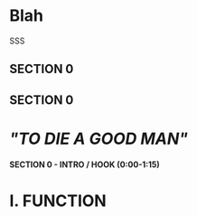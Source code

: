 # Blah
<!--- SECTION 0 ---> 
SSS



<h2>SECTION 0</h2>

## SECTION 0

# _"TO DIE A GOOD MAN"_

#### SECTION 0 - INTRO / HOOK (0:00-1:15)

# I. FUNCTION 
